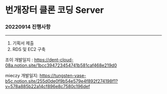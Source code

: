 # 번개장터 클론 코딩 Server
### 20220914 진행사항
***
1. 기획서 제출
2. RDS 및 EC2 구축


조이 개발일지 : https://dent-cloud-08a.notion.site/1bcc394723454741b581caf468e219d0

mieczy 개발일지: https://tungsten-vase-b5c.notion.site/255d0de0f9b54e579e4f892f274198f1?v=578a885b22a14cf896e8c7580c196def
